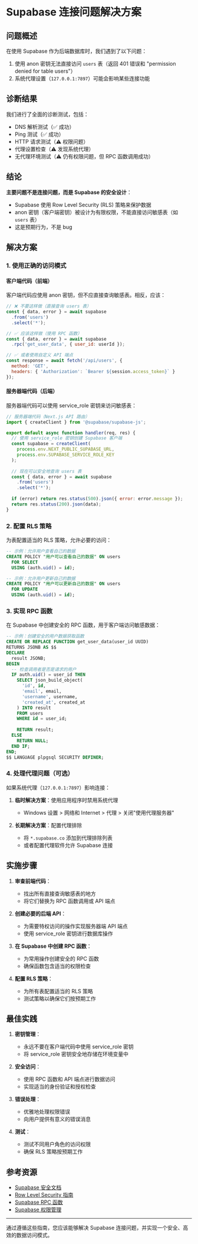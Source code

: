 # Supabase 连接问题解决方案

## 问题概述

在使用 Supabase 作为后端数据库时，我们遇到了以下问题：

1. 使用 anon 密钥无法直接访问 `users` 表（返回 401 错误和 "permission denied for table users"）
2. 系统代理设置（`127.0.0.1:7897`）可能会影响某些连接功能

## 诊断结果

我们进行了全面的诊断测试，包括：

- DNS 解析测试（✅ 成功）
- Ping 测试（✅ 成功）
- HTTP 请求测试（⚠️ 权限问题）
- 代理设置检查（⚠️ 发现系统代理）
- 无代理环境测试（⚠️ 仍有权限问题，但 RPC 函数调用成功）

## 结论

**主要问题不是连接问题，而是 Supabase 的安全设计**：

- Supabase 使用 Row Level Security (RLS) 策略来保护数据
- anon 密钥（客户端密钥）被设计为有限权限，不能直接访问敏感表（如 `users` 表）
- 这是预期行为，不是 bug

## 解决方案

### 1. 使用正确的访问模式

#### 客户端代码（前端）

客户端代码应使用 anon 密钥，但不应直接查询敏感表。相反，应该：

```javascript
// ❌ 不要这样做（直接查询 users 表）
const { data, error } = await supabase
  .from('users')
  .select('*');

// ✅ 应该这样做（使用 RPC 函数）
const { data, error } = await supabase
  .rpc('get_user_data', { user_id: userId });

// ✅ 或者使用自定义 API 端点
const response = await fetch('/api/users', {
  method: 'GET',
  headers: { 'Authorization': `Bearer ${session.access_token}` }
});
```

#### 服务器端代码（后端）

服务器端代码可以使用 service_role 密钥来访问敏感表：

```javascript
// 服务器端代码（Next.js API 路由）
import { createClient } from '@supabase/supabase-js';

export default async function handler(req, res) {
  // 使用 service_role 密钥创建 Supabase 客户端
  const supabase = createClient(
    process.env.NEXT_PUBLIC_SUPABASE_URL,
    process.env.SUPABASE_SERVICE_ROLE_KEY
  );
  
  // 现在可以安全地查询 users 表
  const { data, error } = await supabase
    .from('users')
    .select('*');
    
  if (error) return res.status(500).json({ error: error.message });
  return res.status(200).json(data);
}
```

### 2. 配置 RLS 策略

为表配置适当的 RLS 策略，允许必要的访问：

```sql
-- 示例：允许用户查看自己的数据
CREATE POLICY "用户可以查看自己的数据" ON users
  FOR SELECT
  USING (auth.uid() = id);

-- 示例：允许用户更新自己的数据
CREATE POLICY "用户可以更新自己的数据" ON users
  FOR UPDATE
  USING (auth.uid() = id);
```

### 3. 实现 RPC 函数

在 Supabase 中创建安全的 RPC 函数，用于客户端访问敏感数据：

```sql
-- 示例：创建安全的用户数据获取函数
CREATE OR REPLACE FUNCTION get_user_data(user_id UUID)
RETURNS JSONB AS $$
DECLARE
  result JSONB;
BEGIN
  -- 检查调用者是否是请求的用户
  IF auth.uid() = user_id THEN
    SELECT json_build_object(
      'id', id,
      'email', email,
      'username', username,
      'created_at', created_at
    ) INTO result
    FROM users
    WHERE id = user_id;
    
    RETURN result;
  ELSE
    RETURN NULL;
  END IF;
END;
$$ LANGUAGE plpgsql SECURITY DEFINER;
```

### 4. 处理代理问题（可选）

如果系统代理（`127.0.0.1:7897`）影响连接：

1. **临时解决方案**：使用应用程序时禁用系统代理
   - Windows 设置 > 网络和 Internet > 代理 > 关闭"使用代理服务器"

2. **长期解决方案**：配置代理排除
   - 将 `*.supabase.co` 添加到代理排除列表
   - 或者配置代理软件允许 Supabase 连接

## 实施步骤

1. **审查前端代码**：
   - 找出所有直接查询敏感表的地方
   - 将它们替换为 RPC 函数调用或 API 端点

2. **创建必要的后端 API**：
   - 为需要特权访问的操作实现服务器端 API 端点
   - 使用 service_role 密钥进行数据库操作

3. **在 Supabase 中创建 RPC 函数**：
   - 为常用操作创建安全的 RPC 函数
   - 确保函数包含适当的权限检查

4. **配置 RLS 策略**：
   - 为所有表配置适当的 RLS 策略
   - 测试策略以确保它们按预期工作

## 最佳实践

1. **密钥管理**：
   - 永远不要在客户端代码中使用 service_role 密钥
   - 将 service_role 密钥安全地存储在环境变量中

2. **安全访问**：
   - 使用 RPC 函数和 API 端点进行数据访问
   - 实现适当的身份验证和授权检查

3. **错误处理**：
   - 优雅地处理权限错误
   - 向用户提供有意义的错误消息

4. **测试**：
   - 测试不同用户角色的访问权限
   - 确保 RLS 策略按预期工作

## 参考资源

- [Supabase 安全文档](https://supabase.com/docs/guides/auth/row-level-security)
- [Row Level Security 指南](https://supabase.com/docs/guides/auth/row-level-security)
- [Supabase RPC 函数](https://supabase.com/docs/guides/database/functions)
- [Supabase 权限管理](https://supabase.com/docs/guides/auth/permissions)

---

通过遵循这些指南，您应该能够解决 Supabase 连接问题，并实现一个安全、高效的数据访问模式。 